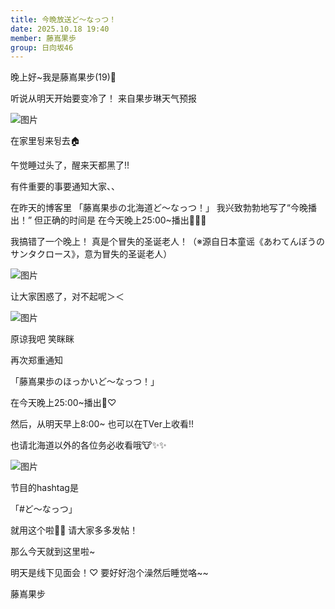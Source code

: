 ```yaml
---
title: 今晩放送ど〜なっつ！
date: 2025.10.18 19:40
member: 藤嶌果歩
group: 日向坂46
---
```


晚上好~我是藤嶌果步(19)🐑



听说从明天开始要变冷了！
来自果步琳天气预报





![图片](https://cdn.hinatazaka46.com/files/14/diary/official/member/moblog/202510/mobbhNdHN.jpg)


在家里뒹来뒹去🏠

午觉睡过头了，醒来天都黑了!!







有件重要的事要通知大家、、


在昨天的博客里
「藤嶌果歩の北海道ど〜なっつ！」
我兴致勃勃地写了“今晚播出！”
但正确的时间是
在今天晚上25:00~播出🥹🙏🏻

我搞错了一个晚上！
真是个冒失的圣诞老人！（※源自日本童谣《あわてんぼうのサンタクロース》，意为冒失的圣诞老人）






![图片](https://cdn.hinatazaka46.com/files/14/diary/official/member/moblog/202510/mobOIqKMB.jpg)


让大家困惑了，对不起呢＞＜






![图片](https://cdn.hinatazaka46.com/files/14/diary/official/member/moblog/202510/mob94P8II.jpg)


原谅我吧 笑眯眯




再次郑重通知

「藤嶌果歩のほっかいど〜なっつ！」

在今天晚上25:00~播出🌙♡


然后，从明天早上8:00~
也可以在TVer上收看!!

也请北海道以外的各位务必收看哦🐮✨️✨️







![图片](https://cdn.hinatazaka46.com/files/14/diary/official/member/moblog/202510/mobcDLh3G.jpg)




节目的hashtag是

「#ど～なっつ」

就用这个啦🍩🍩
请大家多多发帖！



那么今天就到这里啦~


明天是线下见面会！♡
要好好泡个澡然后睡觉咯~~



藤嶌果步